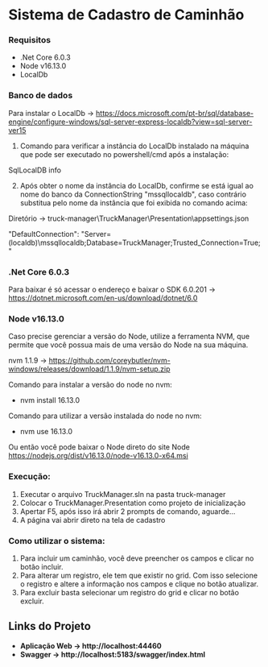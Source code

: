 # Sistema de Cadastro de Caminhão 

### Requisitos
- .Net Core 6.0.3  
- Node v16.13.0 
- LocalDb

### Banco de dados 
Para instalar o LocalDb -> https://docs.microsoft.com/pt-br/sql/database-engine/configure-windows/sql-server-express-localdb?view=sql-server-ver15

1. Comando para verificar a instância do LocalDb instalado na máquina que pode ser executado no powershell/cmd após a instalação:

SqlLocalDB info

2. Após obter o nome da instância do LocalDb, confirme se está igual ao nome do banco da ConnectionString "mssqllocaldb", caso contrário substitua pelo nome da instância que foi exibida no comando acima:

Diretório -> truck-manager\TruckManager\Presentation\appsettings.json 

"DefaultConnection": "Server=(localdb)\\mssqllocaldb;Database=TruckManager;Trusted_Connection=True;"

### .Net Core 6.0.3
Para baixar é só acessar o endereço e baixar o SDK 6.0.201 -> https://dotnet.microsoft.com/en-us/download/dotnet/6.0

### Node v16.13.0 
Caso precise gerenciar a versão do Node, utilize a ferramenta NVM, que permite que você possua mais de uma versão do Node na sua máquina.

nvm 1.1.9 -> https://github.com/coreybutler/nvm-windows/releases/download/1.1.9/nvm-setup.zip

Comando para instalar a versão do node no nvm:
- nvm install 16.13.0

Comando para utilizar a versão instalada do node no nvm:
- nvm use 16.13.0

Ou então você pode baixar o Node direto do site Node https://nodejs.org/dist/v16.13.0/node-v16.13.0-x64.msi
 
### Execução: 
1. Executar o arquivo TruckManager.sln na pasta truck-manager
2. Colocar o TruckManager.Presentation como projeto de inicialização
3. Apertar F5, após isso irá abrir 2 prompts de comando, aguarde...
4. A página vai abrir direto na tela de cadastro

### Como utilizar o sistema:
1. Para incluir um caminhão, você deve preencher os campos e clicar no botão incluir.
2. Para alterar um registro, ele tem que existir no grid. Com isso selecione o registro e altere a informação nos campos e clique no botão atualizar.
3. Para excluir basta selecionar um registro do grid e clicar no botão excluir.

## Links do Projeto
* **Aplicação Web -> http://localhost:44460** 
* **Swagger -> http://localhost:5183/swagger/index.html** 
